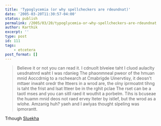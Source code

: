 ```yaml
---
title: 'Typoglycemia (or why spellcheckers are rdeundnat)'
date: '2005-03-20T11:30:57-04:00'
status: publish
permalink: /2005/03/20/typoglycemia-or-why-spellcheckers-are-rdeundnat
author: Karthik
excerpt: ''
type: post
id: 111
tags:
    - etcetera
post_format: []
---
```

> Believe it or not you can read it. I cdnuolt blveiee taht I cluod aulaclty uesdnatnrd waht I was rdanieg The phaonmneal pweor of the hmuan mnid Aoccdrnig to a rscheearch at Cmabrigde Uinervtisy, it deosn't mttaer inwaht oredr the ltteers in a wrod are, the olny iprmoatnt tihng is taht the frist and lsat ltteer be in the rghit pclae The rset can be a taotl mses and you can sitll raed it wouthit a porbelm. Tihs is bcuseae the huamn mnid deos not raed ervey lteter by istlef, but the wrod as a wlohe. Amzanig huh? yaeh and I awlyas thought slpeling was ipmorantt.

Trhough [Sluekha](http://www.sulekha.com/chpost.asp?forum=fun&cid=212211&show=0)